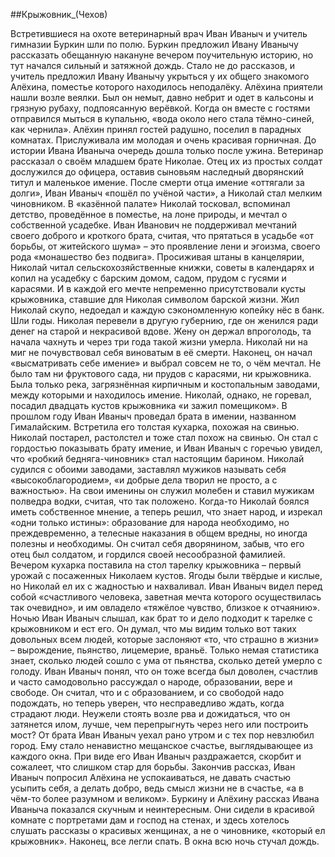 ##Крыжовник_(Чехов)


Встретившиеся на охоте ветеринарный врач Иван Иваныч и учитель гимназии Буркин шли по полю.
Буркин предложил Ивану Иванычу рассказать обещанную накануне вечером поучительную историю, но тут начался сильный и затяжной дождь. Стало не до рассказов, и учитель предложил Ивану Иванычу укрыться у их общего знакомого Алёхина, поместье которого находилось неподалёку.
Алёхина приятели нашли возле веялки. Был он немыт, давно небрит и одет в кальсоны и грязную рубаху, подпоясанную верёвкой. Когда он вместе с гостями отправился мыться в купальню, «вода около него стала тёмно-синей, как чернила».
Алёхин принял гостей радушно, поселил в парадных комнатах. Прислуживала им молодая и очень красивая горничная. До истории Ивана Иваныча очередь дошла только после ужина.
Ветеринар рассказал о своём младшем брате Николае.
Отец их из простых солдат дослужился до офицера, оставив сыновьям наследный дворянский титул и маленькое имение. После смерти отца имение «оттягали за долги», Иван Иваныч «пошёл по учёной части», а Николай стал мелким чиновником.
В «казённой палате» Николай тосковал, вспоминал детство, проведённое в поместье, на лоне природы, и мечтал о собственной усадебке. Иван Иванович не поддерживал мечтаний своего доброго и кроткого брата, считая, что прятаться в усадьбе «от борьбы, от житейского шума» – это проявление лени и эгоизма, своего рода «монашество без подвига».
Просиживая штаны в канцелярии, Николай читал сельскохозяйственные книжки, советы в календарях и копил на усадебку с барским домом, садом, прудом с гусями и карасями. И в каждой его мечте непременно присутствовали кусты крыжовника, ставшие для Николая символом барской жизни.
Жил Николай скупо, недоедал и каждую сэкономленную копейку нёс в банк. Шли годы. Николая перевели в другую губернию, где он женился ради денег на старой и некрасивой вдове. Жену он держал впроголодь, та начала чахнуть и через три года такой жизни умерла. Николай ни на миг не почувствовал себя виноватым в её смерти.
Наконец, он начал «высматривать себе имение» и выбрал совсем не то, о чём мечтал. Не было там ни фруктового сада, ни прудов с карасями, ни крыжовника. Была только река, загрязнённая кирпичным и костопальным заводами, между которыми и находилось имение. Николай, однако, не горевал, посадил двадцать кустов крыжовника «и зажил помещиком».
В прошлом году Иван Иваныч проведал брата в имении, названном Гималайским. Встретила его толстая кухарка, похожая на свинью. Николай постарел, растолстел и тоже стал похож на свинью. Он стал с гордостью показывать брату имение, и Иван Иваныч с горечью увидел, что «робкий бедняга-чиновник» стал настоящим барином.
Николай судился с обоими заводами, заставлял мужиков называть себя «высокоблагородием», «и добрые дела творил не просто, а с важностью». На свои именины он служил молебен и ставил мужикам полведра водки, считая, что так положено.
Когда-то Николай боялся иметь собственное мнение, а теперь решил, что знает народ, и изрекал «одни только истины»: образование для народа необходимо, но преждевременно, а телесные наказания в общем вредны, но иногда полезны и необходимы. Он считал себя дворянином, забыв, что его отец был солдатом, и гордился своей несообразной фамилией.
Вечером кухарка поставила на стол тарелку крыжовника – первый урожай с посаженных Николаем кустов. Ягоды были твёрдые и кислые, но Николай ел их с жадностью и нахваливал. Иван Иваныч видел перед собой «счастливого человека, заветная мечта которого осуществилась так очевидно», и им овладело «тяжёлое чувство, близкое к отчаянию».
Ночью Иван Иваныч слышал, как брат то и дело подходит к тарелке с крыжовником и ест его. Он думал, что мы видим только вот таких довольных всем людей, которые заслоняют «то, что страшно в жизни» – вырождение, пьянство, лицемерие, враньё. Только немая статистика знает, сколько людей сошло с ума от пьянства, сколько детей умерло с голоду.
Иван Иваныч понял, что он тоже всегда был доволен, счастлив и часто самодовольно рассуждал о народе, образовании, вере и свободе. Он считал, что и с образованием, и со свободой надо подождать, но теперь уверен, что несправедливо ждать, когда страдают люди. Неужели стоять возле рва и дожидаться, что он затянется илом, лучше, чем перепрыгнуть через него или построить мост?
От брата Иван Иваныч уехал рано утром и с тех пор невзлюбил город. Ему стало ненавистно мещанское счастье, выглядывающее из каждого окна. При виде его Иван Иваныч раздражается, скорбит и сожалеет, что слишком стар для борьбы.
Закончив рассказ, Иван Иваныч попросил Алёхина не успокаиваться, не давать счастью усыпить себя, а делать добро, ведь смысл жизни не в счастье, «а в чём-то более разумном и великом».
Буркину и Алёхину рассказ Ивана Иваныча показался скучным и неинтересным. Они сидели в красивой комнате с портретами дам и господ на стенах, и здесь хотелось слушать рассказы о красивых женщинах, а не о чиновнике, «который ел крыжовник».
Наконец, все легли спать. В окна всю ночь стучал дождь.

